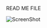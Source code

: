 READ ME FILE 

![ScreenShot](https://raw.github.com/10533176/femkevanson-pset1/master/DOC/Simulator%20Screen%20Shot%203%20nov.%202016%2020.38.16.png)

